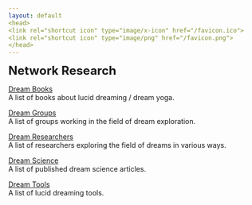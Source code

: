 ```yaml
---
layout: default
<head>
<link rel="shortcut icon" type="image/x-icon" href="/favicon.ico">
<link rel="shortcut icon" type="image/png" href="/favicon.png">
</head>
---
```

<b><font size="5">Network Research</font></b>

<a href="https://www.goodreads.com/review/list/95737422-link-daniel?ref=nav_mybooks&shelf=dreams">Dream Books</a>
<br>
A list of books about lucid dreaming / dream yoga.

<a href="https://research.network.foundation/dreamgroups">Dream Groups</a>
<br>
A list of groups working in the field of dream exploration.

<a href="https://research.network.foundation/dreamresearchers">Dream Researchers</a>
<br>
A list of researchers exploring the field of dreams in various ways.

<a href="https://research.network.foundation/dreamscience">Dream Science</a>
<br>
A list of published dream science articles.

<a href="https://research.network.foundation/dreamtools">Dream Tools</a>
<br>
A list of lucid dreaming tools.

